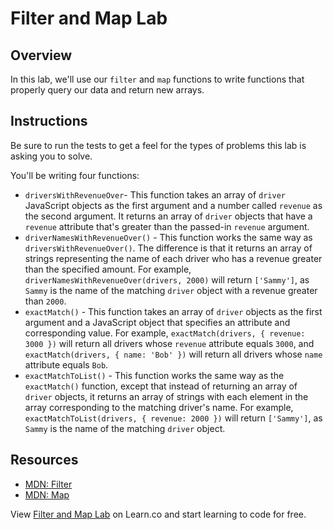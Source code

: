 
# Filter and Map Lab

## Overview
In this lab, we'll use our `filter` and `map` functions to write functions that properly query our data and return new arrays.

## Instructions
Be sure to run the tests to get a feel for the types of problems this lab is asking you to solve.

You'll be writing four functions:
* `driversWithRevenueOver`- This function takes an array of `driver` JavaScript objects as the first argument and a number called `revenue` as the second argument. It returns an array of `driver` objects that have a `revenue` attribute that's greater than the passed-in `revenue` argument.
* `driverNamesWithRevenueOver()` - This function works the same way as `driversWithRevenueOver()`. The difference is that it returns an array of strings representing the name of each driver who has a revenue greater than the specified amount. For example, `driverNamesWithRevenueOver(drivers, 2000)` will return `['Sammy']`, as `Sammy` is the name of the matching `driver` object with a revenue greater than `2000`.
* `exactMatch()` - This function takes an array of `driver` objects as the first argument and a JavaScript object that specifies an attribute and corresponding value. For example, `exactMatch(drivers, { revenue: 3000 })` will return all drivers whose `revenue` attribute equals `3000`, and `exactMatch(drivers, { name: 'Bob' })` will return all drivers whose `name` attribute equals `Bob`.
* `exactMatchToList()` - This function works the same way as the `exactMatch()` function, except that instead of returning an array of `driver` objects, it returns an array of strings with each element in the array corresponding to the matching driver's name. For example, `exactMatchToList(drivers, { revenue: 2000 })` will return `['Sammy']`, as `Sammy` is the name of the matching `driver` object.

## Resources
- [MDN: Filter](https://developer.mozilla.org/en-US/docs/Web/JavaScript/Reference/Global_Objects/Array/filter)
- [MDN: Map](https://developer.mozilla.org/en-US/docs/Web/JavaScript/Reference/Global_Objects/Array/map)

<p class='util--hide'>View <a href='https://learn.co/lessons/js-looping-and-iteration-filter-and-map-lab'>Filter and Map Lab</a> on Learn.co and start learning to code for free.</p>

